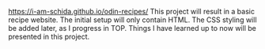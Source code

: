https://i-am-schida.github.io/odin-recipes/
This project will result in a basic recipe website. The initial setup will only contain HTML. The CSS styling will be added later, as I progress in TOP. Things I have learned up to now will be presented in this project.
